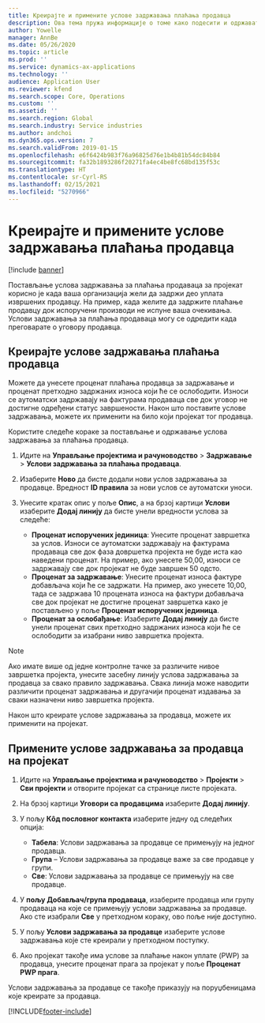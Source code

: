 ```yaml
---
title: Креирајте и примените услове задржавања плаћања продавца
description: Ова тема пружа информације о томе како подесити и одржавати услове задржавања за плаћања продаваца.
author: Yowelle
manager: AnnBe
ms.date: 05/26/2020
ms.topic: article
ms.prod: ''
ms.service: dynamics-ax-applications
ms.technology: ''
audience: Application User
ms.reviewer: kfend
ms.search.scope: Core, Operations
ms.custom: ''
ms.assetid: ''
ms.search.region: Global
ms.search.industry: Service industries
ms.author: andchoi
ms.dyn365.ops.version: 7
ms.search.validFrom: 2019-01-15
ms.openlocfilehash: e6f6424b983f76a96825d76e1b4b81b54dc84b84
ms.sourcegitcommit: fa32b1893286f20271fa4ec4be8fc68bd135f53c
ms.translationtype: HT
ms.contentlocale: sr-Cyrl-RS
ms.lasthandoff: 02/15/2021
ms.locfileid: "5270966"
---
```

# <a name="create-and-apply-vendor-payment-retention-terms"></a>Креирајте и примените услове задржавања плаћања продавца

[!include [banner](../includes/banner.md)] 

Постављање услова задржавања за плаћања продаваца за пројекат корисно је када ваша организација жели да задржи део уплата извршених продавцу. На пример, када желите да задржите плаћање продавцу док испоручени производи не испуне ваша очекивања. Услови задржавања за плаћања продаваца могу се одредити када преговарате о уговору продавца.

## <a name="create-vendor-payment-retention-terms"></a>Креирајте услове задржавања плаћања продавца

Можете да унесете проценат плаћања продавца за задржавање и проценат претходно задржаних износа који ће се ослободити. Износи се аутоматски задржавају на фактурама продаваца све док уговор не достигне одређени статус завршености. Након што поставите услове задржавања, можете их применити на било који пројекат тог продавца.

Користите следеће кораке за постављање и одржавање услова задржавања за плаћања продавца. 

1. Идите на **Управљање пројектима и рачуноводство** > **Задржавање** > **Услови задржавања за плаћања продаваца**.
2. Изаберите **Ново** да бисте додали нови услов задржавања за продавце. Вредност **ID правила** за нови услов се аутоматски уноси. 
3. Унесите кратак опис у поље **Опис**, а на брзој картици **Услови** изаберите **Додај линију** да бисте унели вредности услова за следеће:

   - **Проценат испоручених јединица**: Унесите проценат завршетка за услов. Износи се аутоматски задржавају на фактурама продаваца све док фаза довршетка пројекта не буде иста као наведени проценат. На пример, ако унесете 50,00, износи се задржавају све док пројекат не буде завршен 50 одсто.
   - **Проценат за задржавање**: Унесите проценат износа фактуре добављача који ће се задржати. На пример, ако унесете 10,00, тада се задржава 10 процената износа на фактури добављача све док пројекат не достигне проценат завршетка како је постављено у поље **Проценат испоручених јединица**.
   - **Проценат за ослобађање**: Изаберите **Додај линију** да бисте унели проценат свих претходно задржаних износа који ће се ослободити за изабрани ниво завршетка пројекта.

> [!NOTE]
> Ако имате више од једне контролне тачке за различите нивое завршетка пројекта, унесите засебну линију услова задржавања за продавца за свако правило задржавања. Свака линија може наводити различити проценат задржавања и другачији проценат издавања за сваки назначени ниво завршетка пројекта.

Након што креирате услове задржавања за продавца, можете их применити на пројекат.

## <a name="apply-vendor-retention-terms-to-a-project"></a>Примените услове задржавања за продавца на пројекат

1. Идите на **Управљање пројектима и рачуноводство** > **Пројекти** > **Сви пројекти** и отворите пројекат са странице листе пројеката.
2. На брзој картици **Уговори са продавцима** изаберите **Додај линију**.
3. У пољу **Кôд пословног контакта** изаберите једну од следећих опција: 

   - **Табела**: Услови задржавања за продавце се примењују на једног продавца.
   - **Група** – Услови задржавања за продавце важе за све продавце у групи.
   - **Све**: Услови задржавања за продавце се примењују на све продавце.

4. У **пољу Добављач/група продаваца**, изаберите продавца или групу продаваца на које се примењују услови задржавања за продавце. Ако сте изабрали **Све** у претходном кораку, ово поље није доступно.
5. У пољу **Услови задржавања за продавце** изаберите услове задржавања које сте креирали у претходном поступку.
6. Ако пројекат такође има услове за плаћање након уплате (PWP) за продавца, унесите проценат прага за пројекат у поље **Проценат PWP прага**.

Услови задржавања за продавце се такође приказују на поруџбеницама које креирате за продавца.


[!INCLUDE[footer-include](../includes/footer-banner.md)]